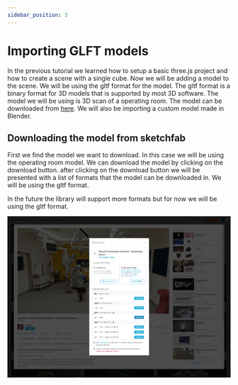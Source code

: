 ```yaml
---
sidebar_position: 3
---
```


# Importing GLFT models

In the previous tutorial we learned how to setup a basic three.js project and how to create a scene with a single cube. Now we will be adding a model to the scene. We will be using the gltf format for the model. The gltf format is a binary format for 3D models that is supported by most 3D software. The model we will be using is 3D scan of a operating room. The model can be downloaded from [here](https://sketchfab.com/3d-models/charite-university-hospital-operating-room-9ec46c4d615a4581a235eebfb162f574). We will also be importing a custom model made in Blender.

## Downloading the model from sketchfab
First we find the model we want to download. In this case we will be using the operating room model. We can download the model by clicking on the download button.
after clicking on the download button we will be presented with a list of formats that the model can be downloaded in. We will be using the gltf format.

In the future the library will support more formats but for now we will be using the gltf format.

![sketchfab](../img/sketchfab_download_model.png)